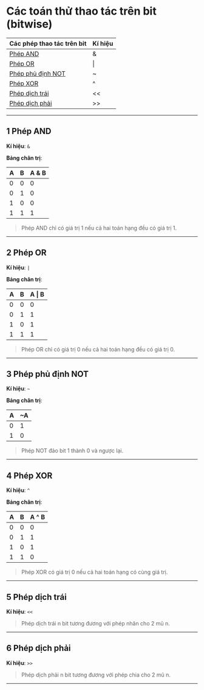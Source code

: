 # Các toán thử thao tác trên bit (bitwise)

|Các phép thao tác trên bit|Kí hiệu|
|--------------------------|-------|
|[Phép AND](#1-Phép-AND)   | &     |
|[Phép OR](#2-Phép-OR)     | \|    |
|[Phép phủ định NOT](#3-Phép-phủ-định-NOT)| ~ |
|[Phép XOR](#4-Phép-XOR)   | ^     |
|[Phép dịch trái](#5-Phép-dịch-trái)  | << |
|[Phép dịch phải](#6-Phép-dịch-phải)  | >> |
-----

## 1 Phép AND

**Kí hiệu**: `&`

**Bảng chân trị**:

|A|B|A & B|
|-|-|-----|
|0|0|0|
|0|1|0|
|1|0|0|
|1|1|1|

> Phép AND chỉ có giá trị 1 nếu cả hai toán hạng đều có giá trị 1.
-----

## 2 Phép OR

**Kí hiệu**: `|`

**Bảng chân trị**:

|A|B|A \| B|
|-|-|------|
|0|0|0|
|0|1|1|
|1|0|1|
|1|1|1|

> Phép OR chỉ có giá trị 0 nếu cả hai toán hạng đều có giá trị 0.
-----

## 3 Phép phủ định NOT

**Kí hiệu**: `~`

**Bảng chân trị**:

|A|~A|
|-|--|
|0|1|
|1|0|

> Phép NOT đảo bit 1 thành 0 và ngược lại.
-----

## 4 Phép XOR

**Kí hiệu**: `^`

**Bảng chân trị**:

|A|B|A ^ B|
|-|-|-----|
|0|0|0|
|0|1|1|
|1|0|1|
|1|1|0|

> Phép XOR có giá trị 0 nếu cả hai toán hạng có cùng giá trị.
-----

## 5 Phép dịch trái

**Kí hiệu**: `<<`

> Phép dịch trái n bit tương đương với phép nhân cho 2 mũ n.
-----

## 6 Phép dịch phải

**Kí hiệu**: `>>`

> Phép dịch phải n bit tương đương với phép chia cho 2 mũ n.
-----
